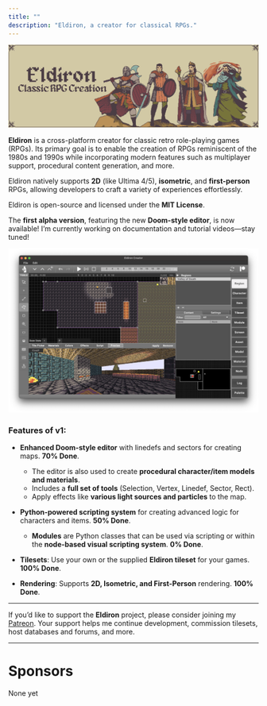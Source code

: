 ```yaml
---
title: ""
description: "Eldiron, a creator for classical RPGs."
---
```


![Eldiron Map](./coverlarge.png)

**Eldiron** is a cross-platform creator for classic retro role-playing games (RPGs). Its primary goal is to enable the creation of RPGs reminiscent of the 1980s and 1990s while incorporating modern features such as multiplayer support, procedural content generation, and more.

Eldiron natively supports **2D** (like Ultima 4/5), **isometric**, and **first-person** RPGs, allowing developers to craft a variety of experiences effortlessly.

Eldiron is open-source and licensed under the **MIT License**.

The **first alpha version**, featuring the new **Doom-style editor**, is now available! I’m currently working on documentation and tutorial videos—stay tuned!

![Eldiron Screenshot](./screenshot.png)

### Features of v1:

- **Enhanced Doom-style editor** with linedefs and sectors for creating maps. **70% Done**.
  - The editor is also used to create **procedural character/item models and materials**.
  - Includes a **full set of tools** (Selection, Vertex, Linedef, Sector, Rect).
  - Apply effects like **various light sources and particles** to the map.

- **Python-powered scripting system** for creating advanced logic for characters and items. **50% Done**.
  - **Modules** are Python classes that can be used via scripting or within the **node-based visual scripting system**. **0% Done**.

- **Tilesets**: Use your own or the supplied **Eldiron tileset** for your games. **100% Done**.
- **Rendering**: Supports **2D, Isometric, and First-Person** rendering. **100% Done**.

---

If you’d like to support the **Eldiron** project, please consider joining my [Patreon](https://www.patreon.com/eldiron). Your support helps me continue development, commission tilesets, host databases and forums, and more.

---

<!-- ![Screenshot](character_screenshot.png) -->

<!-- {{< youtube hrhmtCG9ePw >}} -->

# Sponsors

None yet

<!-- [![Digital Ocean](./DO_Logo_Horizontal_Blue.png?lightbox=false)](https://www.digitalocean.com/?utm_medium=opensource&utm_source=Eldiron) -->
